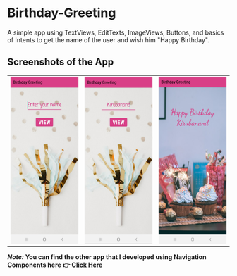 # Birthday-Greeting
A simple app using TextViews, EditTexts, ImageViews, Buttons, and basics of Intents to get the name of the user and wish him "Happy Birthday".

## Screenshots of the App
<table>
  <tr>
    <td> <img src = "screenshots/birthday_greeting_1.jpg" height="380" width="210"> </td>
    <td> <img src = "screenshots/birthday_greeting_2.jpg" height="380" width="210"> </td>
    <td> <img src = "screenshots/birthday_greeting_3.jpg" height="380" width="210"> </td>
  </tr>
</table>

**_Note:_ You can find the other app that I developed using Navigation Components here :point_right: [Click Here](https://github.com/kiruba-r11/Birthday-Greeting-2)**
